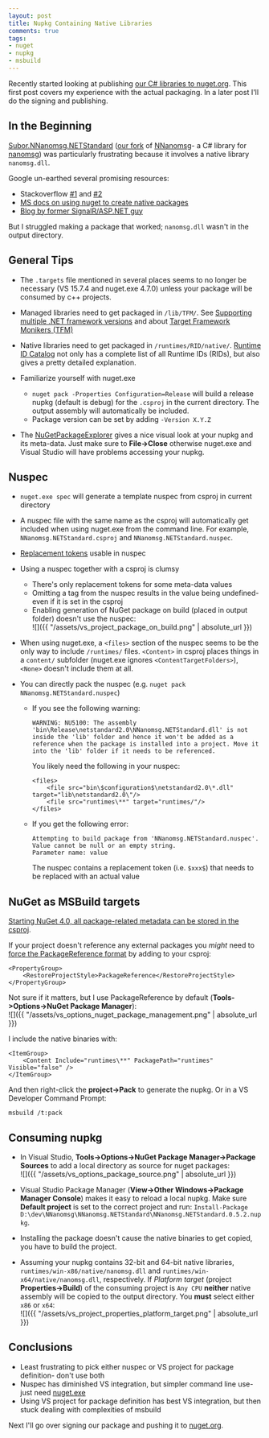 ```yaml
---
layout: post
title: Nupkg Containing Native Libraries
comments: true
tags:
- nuget
- nupkg
- msbuild
---
```


Recently started looking at publishing [our C# libraries to nuget.org](https://www.nuget.org/profiles/subor).  This first post covers my experience with the actual packaging.  In a later post I'll do the signing and publishing.

## In the Beginning

[Subor.NNanomsg.NETStandard](https://www.nuget.org/packages/Subor.NNanomsg.NETStandard/) ([our fork](https://github.com/zplus/NNanomsg) of [NNanomsg](https://github.com/mhowlett/NNanomsg)- a C# library for [nanomsg](https://nanomsg.org/)) was particularly frustrating because it involves a native library `nanomsg.dll`.

Google un-earthed several promising resources:

- Stackoverflow [#1](https://stackoverflow.com/questions/19478775/add-native-files-from-nuget-package-to-project-output-directory) and [#2](https://stackoverflow.com/questions/40104838/automatic-native-and-managed-dlls-extracting-from-nuget-package)
- [MS docs on using nuget to create native packages](https://docs.microsoft.com/en-us/nuget/create-packages/native-packages)
- [Blog by former SignalR/ASP.NET guy](https://blog.3d-logic.com/2015/11/10/using-native-libraries-in-asp-net-5/)

But I struggled making a package that worked; `nanomsg.dll` wasn't in the output directory.

## General Tips

- The `.targets` file mentioned in several places seems to no longer be necessary (VS 15.7.4 and nuget.exe 4.7.0) unless your package will be consumed by c++ projects.

- Managed libraries need to get packaged in `/lib/TFM/`.  See
[Supporting multiple .NET framework versions](https://docs.microsoft.com/en-us/nuget/create-packages/supporting-multiple-target-frameworks) and about [Target Framework Monikers (TFM)](https://docs.microsoft.com/en-us/nuget/reference/target-frameworks#supported-frameworks)

- Native libraries need to get packaged in `/runtimes/RID/native/`.  [Runtime ID Catalog](https://docs.microsoft.com/en-us/dotnet/core/rid-catalog) not only has a complete list of all Runtime IDs (RIDs), but also gives a pretty detailed explanation.

- Familiarize yourself with nuget.exe
    - `nuget pack -Properties Configuration=Release` will build a release nupkg (default is debug) for the `.csproj` in the current directory.  The output assembly will automatically be included.
    - Package version can be set by adding `-Version X.Y.Z`

- The [NuGetPackageExplorer](https://github.com/NuGetPackageExplorer/NuGetPackageExplorer) gives a nice visual look at your nupkg and its meta-data.  Just make sure to __File->Close__ otherwise nuget.exe and Visual Studio will have problems accessing your nupkg.

## Nuspec

- `nuget.exe spec` will generate a template nuspec from csproj in current directory
- A nuspec file with the same name as the csproj will automatically get included when using nuget.exe from the command line.  For example, `NNanomsg.NETStandard.csproj` and `NNanomsg.NETStandard.nuspec`.
- [Replacement tokens](https://docs.microsoft.com/en-us/nuget/reference/nuspec#replacement-tokens) usable in nuspec
- Using a nuspec together with a csproj is clumsy
    - There's only replacement tokens for some meta-data values
    - Omitting a tag from the nuspec results in the value being undefined- even if it is set in the csproj
    - Enabling generation of NuGet package on build (placed in output folder) doesn't use the nuspec:  
    ![]({{ "/assets/vs_project_package_on_build.png" | absolute_url }})
- When using nuget.exe, a `<files>` section of the nuspec seems to be the only way to include `/runtimes/` files.  `<Content>` in csproj places things in a `content/` subfolder (nuget.exe ignores `<ContentTargetFolders>`), `<None>` doesn't include them at all.

- You can directly pack the nuspec (e.g. `nuget pack NNanomsg.NETStandard.nuspec`)
    - If you see the following warning:
        ```
        WARNING: NU5100: The assembly 'bin\Release\netstandard2.0\NNanomsg.NETStandard.dll' is not inside the 'lib' folder and hence it won't be added as a reference when the package is installed into a project. Move it into the 'lib' folder if it needs to be referenced.
        ```
        You likely need the following in your nuspec:
        ```
        <files>
            <file src="bin\$configuration$\netstandard2.0\*.dll" target="lib\netstandard2.0\"/>
            <file src="runtimes\**" target="runtimes/"/>
        </files>
        ```
    - If you get the following error:
        ```
        Attempting to build package from 'NNanomsg.NETStandard.nuspec'.
        Value cannot be null or an empty string.
        Parameter name: value
        ```
        The nuspec contains a replacement token (i.e. `$xxx$`) that needs to be replaced with an actual value


## NuGet as MSBuild targets

[Starting NuGet 4.0, all package-related metadata can be stored in the csproj](https://docs.microsoft.com/en-us/nuget/reference/msbuild-targets).

If your project doesn't reference any external packages you _might_ need to [force the PackageReference format](https://docs.microsoft.com/en-us/nuget/consume-packages/package-references-in-project-files#using-packagereference-for-a-project-with-no-packagereferences) by adding to your csproj:
```
<PropertyGroup>
    <RestoreProjectStyle>PackageReference</RestoreProjectStyle>
</PropertyGroup>
```

Not sure if it matters, but I use PackageReference by default (__Tools->Options->NuGet Package Manager__):  
![]({{ "/assets/vs_options_nuget_package_management.png" | absolute_url }})

I include the native binaries with:
```
<ItemGroup>
    <Content Include="runtimes\**" PackagePath="runtimes" Visible="false" />
</ItemGroup>
```

And then right-click the __project->Pack__ to generate the nupkg.  Or in a VS Developer Command Prompt:
```
msbuild /t:pack
```

## Consuming nupkg

- In Visual Studio, __Tools->Options->NuGet Package Manager->Package Sources__ to add a local directory as source for nuget packages:  
![]({{ "/assets/vs_options_package_source.png" | absolute_url }})

- Visual Studio Package Manager (__View->Other Windows->Package Manager Console__) makes it easy to reload a local nupkg.  Make sure __Default project__ is set to the correct project and run: `Install-Package D:\dev\NNanomsg\NNanomsg.NETStandard\NNanomsg.NETStandard.0.5.2.nupkg`.

- Installing the package doesn't cause the native binaries to get copied, you have to build the project.

- Assuming your nupkg contains 32-bit and 64-bit native libraries, `runtimes/win-x86/native/nanomsg.dll` and `runtimes/win-x64/native/nanomsg.dll`, respectively.  If _Platform target_ (project __Properties->Build__) of the consuming project is `Any CPU` __neither__ native assembly will be copied to the output directory.  You __must__ select either `x86` or `x64`:  
![]({{ "/assets/vs_project_properties_platform_target.png" | absolute_url }})

## Conclusions

- Least frustrating to pick either nuspec or VS project for package definition- don't use both
- Nuspec has diminished VS integration, but simpler command line use- just need [nuget.exe](https://www.nuget.org/downloads)
- Using VS project for package definition has best VS integration, but then stuck dealing with complexities of msbuild

Next I'll go over signing our package and pushing it to [nuget.org](https://www.nuget.org/).